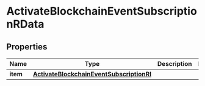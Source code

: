 

# ActivateBlockchainEventSubscriptionRData


## Properties

Name | Type | Description | Notes
------------ | ------------- | ------------- | -------------
**item** | [**ActivateBlockchainEventSubscriptionRI**](ActivateBlockchainEventSubscriptionRI.md) |  | 



